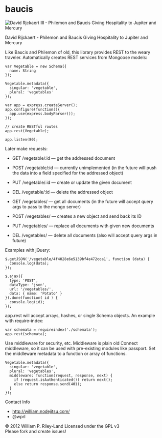 baucis
=====================

![David Rjckaert III - Philemon and Baucis Giving Hospitality to Jupiter and Mercury](http://github.com/murmux/baucis/raw/master/david_rijckaert_iii-philemon_and_baucis.jpg "Hermes is like: 'Hey Baucis, don't kill that goose.  And thanks for the REST.'")

David Rijckaert - Philemon and Baucis Giving Hospitality to Jupiter and Mercury

Like Baucis and Philemon of old, this library provides REST to the weary traveler.  Automatically creates REST services from Mongoose models:

    var Vegetable = new Schema({
      name: String
    });

    Vegetable.metadata({
      singular: 'vegetable',
      plural: 'vegetables'
    });

    var app = express.createServer();
    app.configure(function(){
      app.use(express.bodyParser());
    });

    // create RESTful routes
    app.rest(Vegetable);

    app.listen(80);

Later make requests:

 * GET /vegetable/:id &mdash; get the addressed document
 * POST /vegetable/:id &mdash; currently unimplemented (in the future will push the data into a field specified for the addressed object)
 * PUT /vegetable/:id &mdash; create or update the given document
 * DEL /vegetable/:id &mdash; delete the addressed object

 * GET /vegetables/ &mdash; get all documents (in the future will accept query args to pass to the mongo server)
 * POST /vegetables/ &mdash; creates a new object and send back its ID  
 * PUT /vegetables/ &mdash; replace all documents with given new documents
 * DEL /vegetables/ &mdash; delete all documents (also will accept query args in future)

Examples with jQuery:

    $.getJSON('/vegetable/4f4028e6e5139bf4e472cca1', function (data) {
      console.log(data);
    });

    $.ajax({
      type: 'POST',
      dataType: 'json',
      url: '/vegetables/',
      data: { name: 'Potato' }
    }).done(function( id ) {
      console.log(id);
    });


app.rest will accept arrays, hashes, or single Schema objects.  An example with require-index:

    var schemata = requireindex('./schemata');
    app.rest(schemata);

Use middleware for security, etc.  Middleware is plain old Connect middleware, so it can be used with pre-existing modules like passport.  Set the middleware metadata to a function or array of functions.

    Vegetable.metadata({
      singular: 'vegetable',
      plural: 'vegetables',
      middleware: function(request, response, next) {
        if (request.isAuthenticated()) return next();
        else return response.send(401);
      }
    });

Contact Info

 * http://william.nodejitsu.com/
 * @wprl

&copy; 2012 William P. Riley-Land
Licensed under the GPL v3  
Please fork and create issues!
